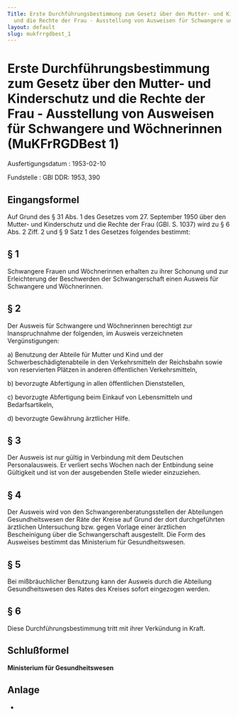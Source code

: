 ```yaml
---
Title: Erste Durchführungsbestimmung zum Gesetz über den Mutter- und Kinderschutz
  und die Rechte der Frau - Ausstellung von Ausweisen für Schwangere und Wöchnerinnen
layout: default
slug: mukfrrgdbest_1
---
```


# Erste Durchführungsbestimmung zum Gesetz über den Mutter- und Kinderschutz und die Rechte der Frau - Ausstellung von Ausweisen für Schwangere und Wöchnerinnen (MuKFrRGDBest 1)

Ausfertigungsdatum
:   1953-02-10

Fundstelle
:   GBl DDR: 1953, 390



## Eingangsformel

Auf Grund des § 31 Abs. 1 des Gesetzes vom 27. September 1950 über den
Mutter- und Kinderschutz und die Rechte der Frau (GBl. S. 1037) wird
zu § 6 Abs. 2 Ziff. 2 und § 9 Satz 1 des Gesetzes folgendes bestimmt:


## § 1

Schwangere Frauen und Wöchnerinnen erhalten zu ihrer Schonung und zur
Erleichterung der Beschwerden der Schwangerschaft einen Ausweis für
Schwangere und Wöchnerinnen.


## § 2

Der Ausweis für Schwangere und Wöchnerinnen berechtigt zur
Inanspruchnahme der folgenden, im Ausweis verzeichneten
Vergünstigungen:

a)  Benutzung der Abteile für Mutter und Kind und der
    Schwerbeschädigtenabteile in den Verkehrsmitteln der Reichsbahn sowie
    von reservierten Plätzen in anderen öffentlichen Verkehrsmitteln,


b)  bevorzugte Abfertigung in allen öffentlichen Dienststellen,


c)  bevorzugte Abfertigung beim Einkauf von Lebensmitteln und
    Bedarfsartikeln,


d)  bevorzugte Gewährung ärztlicher Hilfe.





## § 3

Der Ausweis ist nur gültig in Verbindung mit dem Deutschen
Personalausweis. Er verliert sechs Wochen nach der Entbindung seine
Gültigkeit und ist von der ausgebenden Stelle wieder einzuziehen.


## § 4

Der Ausweis wird von den Schwangerenberatungsstellen der Abteilungen
Gesundheitswesen der Räte der Kreise auf Grund der dort durchgeführten
ärztlichen Untersuchung bzw. gegen Vorlage einer ärztlichen
Bescheinigung über die Schwangerschaft ausgestellt. Die Form des
Ausweises bestimmt das Ministerium für Gesundheitswesen.


## § 5

Bei mißbräuchlicher Benutzung kann der Ausweis durch die Abteilung
Gesundheitswesen des Rates des Kreises sofort eingezogen werden.


## § 6

Diese Durchführungsbestimmung tritt mit ihrer Verkündung in Kraft.


## Schlußformel

**Ministerium für Gesundheitswesen**


## Anlage

-

